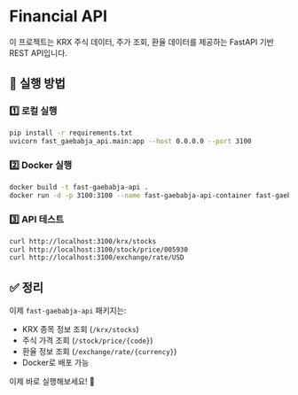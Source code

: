 # Financial API

이 프로젝트는 KRX 주식 데이터, 주가 조회, 환율 데이터를 제공하는 FastAPI 기반 REST API입니다.

## 🚀 실행 방법

### 1️⃣ 로컬 실행
```sh
pip install -r requirements.txt
uvicorn fast_gaebabja_api.main:app --host 0.0.0.0 --port 3100
```

### 2️⃣ Docker 실행
```sh
docker build -t fast-gaebabja-api .
docker run -d -p 3100:3100 --name fast-gaebabja-api-container fast-gaebabja-api
```

### 3️⃣ API 테스트
```sh
curl http://localhost:3100/krx/stocks
curl http://localhost:3100/stock/price/005930
curl http://localhost:3100/exchange/rate/USD
```

## **✅ 정리**
이제 `fast-gaebabja-api` 패키지는:
- KRX 종목 정보 조회 (`/krx/stocks`)
- 주식 가격 조회 (`/stock/price/{code}`)
- 환율 정보 조회 (`/exchange/rate/{currency}`)
- Docker로 배포 가능

이제 바로 실행해보세요! 🚀
